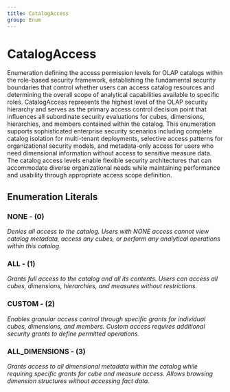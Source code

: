 ```yaml
---
title: CatalogAccess
group: Enum
---
```


# CatalogAccess<a name="enum-catalogaccess"></a>

Enumeration defining the access permission levels for OLAP catalogs within the role-based security framework, establishing the fundamental security boundaries that control whether users can access catalog resources and determining the overall scope of analytical capabilities available to specific roles. CatalogAccess represents the highest level of the OLAP security hierarchy and serves as the primary access control decision point that influences all subordinate security evaluations for cubes, dimensions, hierarchies, and members contained within the catalog. This enumeration supports sophisticated enterprise security scenarios including complete catalog isolation for multi-tenant deployments, selective access patterns for organizational security models, and metadata-only access for users who need dimensional information without access to sensitive measure data. The catalog access levels enable flexible security architectures that can accommodate diverse organizational needs while maintaining performance and usability through appropriate access scope definition.
## Enumeration Literals

### NONE - (0)

<em>Denies all access to the catalog. Users with NONE access cannot view catalog metadata, access any cubes, or perform any analytical operations within this catalog.</em>

### ALL - (1)

<em>Grants full access to the catalog and all its contents. Users can access all cubes, dimensions, hierarchies, and measures without restrictions.</em>

### CUSTOM - (2)

<em>Enables granular access control through specific grants for individual cubes, dimensions, and members. Custom access requires additional security grants to define permitted operations.</em>

### ALL_DIMENSIONS - (3)

<em>Grants access to all dimensional metadata within the catalog while requiring specific grants for cube and measure access. Allows browsing dimension structures without accessing fact data.</em>

